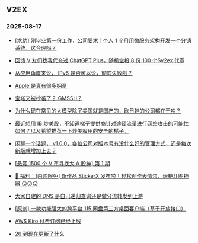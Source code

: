 ## V2EX 
### 2025-08-17

+ [[求助] 刚毕业第一份工作，公司要求 1 个人 1 个月用微服务架构开发一个分销系统，这合理吗？](https://www.v2ex.com/t/1152832)

+ [回馈 V 友们找我代充过 ChatGPT Plus，随机空投 8 份 100 个$v2ex 代币](https://www.v2ex.com/t/1152838)

+ [从应用角度来说， IPv6 是否可以说，彻底失败啦？](https://www.v2ex.com/t/1152772)

+ [Apple 是真有很多拥趸](https://www.v2ex.com/t/1152797)

+ [宝塔又被抄袭了？ GMSSH？](https://www.v2ex.com/t/1152822)

+ [为什么现在常见的大模型除了美国就是国产的，欧日韩的公司都在干啥？](https://www.v2ex.com/t/1152777)

+ [最近想用 IB 炒美股，不知道梯子提供商针对途径流量进行网络攻击的可能性如何？以及希望推荐一下炒美股用的安全的梯子。](https://www.v2ex.com/t/1152792)

+ [闲聊一个话题， v1.0.0，各位公司对版本号有没什么好的管理方式，还是每次新版就增加上去？](https://www.v2ex.com/t/1152788)

+ [[悬赏 1500 个 V 币寻找大 A 股神] 第 1 期](https://www.v2ex.com/t/1152798)

+ [🎁 福利：[内购限免] 新作品 StickerX 发布啦！轻松创作表情包，玩梗斗图神器 😜😜😜](https://www.v2ex.com/t/1152848)

+ [大家自建的 DNS 是自己递归查询还是做分流转发到上游](https://www.v2ex.com/t/1152862)

+ [[原创] 一款功能强大的跨平台 115 网盘第三方桌面客户端（基于开放接口）](https://www.v2ex.com/t/1152781)

+ [AWS Kiro 付费订阅已经上线](https://www.v2ex.com/t/1152789)

+ [26 到现在更新了什么](https://www.v2ex.com/t/1152827)

